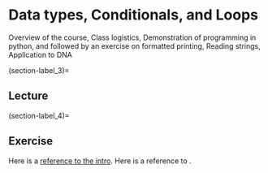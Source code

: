 # Data types, Conditionals, and Loops

Overview of the course, Class logistics, Demonstration of programming in python, and followed by an exercise on formatted printing, Reading strings, Application to DNA

(section-label_3)=
## Lecture


(section-label_4)=
## Exercise
Here is a [reference to the intro](intro.md). Here is a reference to [](section-label_1).